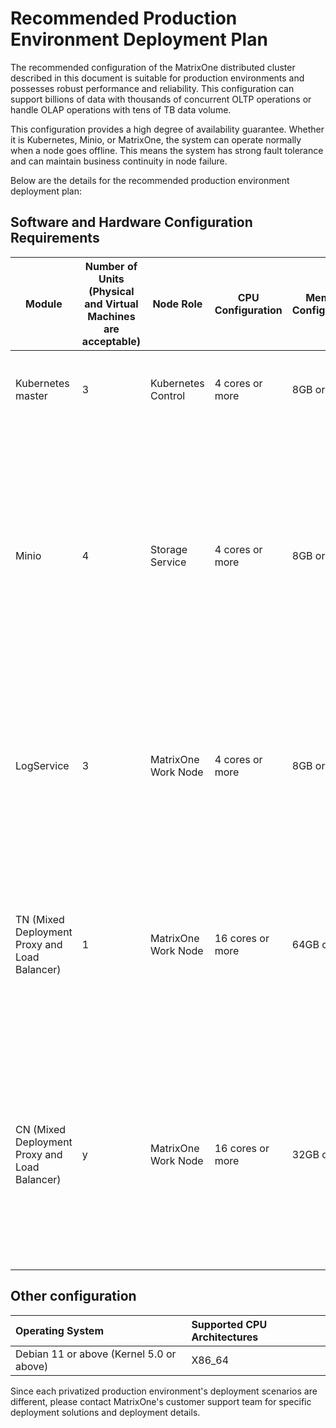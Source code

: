 # Recommended Production Environment Deployment Plan

The recommended configuration of the MatrixOne distributed cluster described in this document is suitable for production environments and possesses robust performance and reliability. This configuration can support billions of data with thousands of concurrent OLTP operations or handle OLAP operations with tens of TB data volume.

This configuration provides a high degree of availability guarantee. Whether it is Kubernetes, Minio, or MatrixOne, the system can operate normally when a node goes offline. This means the system has strong fault tolerance and can maintain business continuity in node failure.

Below are the details for the recommended production environment deployment plan:

## Software and Hardware Configuration Requirements

| Module                      | Number of Units (Physical and Virtual Machines are acceptable) | Node Role   | CPU Configuration | Memory Configuration | Network Card         | System Disk Configuration                                   | Kubernetes Disk Configuration                              | Data Disk Configuration                                    |
| --------------------------- | ------------------------------------------------------------- | ----------- | ----------------- | ------------------- | -------------------- | -------------------------------------------------------- | -------------------------------------------------------- | --------------------------------------------------------- |
| Kubernetes master           | 3                                                             | Kubernetes Control | 4 cores or more   | 8GB or more         | Dual 10GbE ports, 10GbE network card | Each node PCIe NVME SSD 3.0 × 1 piece 100GB, Raid 1 recommended | Each node PCIe NVME SSD 3.0 × 1 piece 100GB, Raid 1 recommended | N/A                                                       |
| Minio                       | 4                                                             | Storage Service  | 4 cores or more   | 8GB or more         | Dual 10GbE ports, 10GbE network card | As above                                               | As above                                               | Each node PCIe NVME SSD 3.0 × 4 pieces × x GB/piece, no raid requirement, physical partitioning recommended, logical partitioning also possible.<br/><br/>Note: x is related to the business data volume, x = business data volume × 2/16 |
| LogService                  | 3                                                             | MatrixOne Work Node | 4 cores or more   | 8GB or more         | Dual 10GbE ports, 10GbE network card | As above                                               | As above                                               | Each node NVME SSD 3.0/4.0 (1G/s or more read rate) × 1 piece × x GB/piece.<br/><br/>Note: x is related to the business data volume, the closer, the better. |
| TN (Mixed Deployment Proxy and Load Balancer) | 1                                                             | MatrixOne Work Node | 16 cores or more  | 64GB or more        | Dual 10GbE ports, 10GbE network card | As above                                               | As above                                               | NVME SSD 3.0/4.0 × 2 pieces × x GB/piece<br/><br/>Note: x is related to the business data volume, the closer, the better. One of them is for TN/CN fault recovery backup. |
| CN (Mixed Deployment Proxy and Load Balancer) | y                                                             | MatrixOne Work Node | 16 cores or more  | 32GB or more        | Dual 10GbE ports, 10GbE network card | As above                                               | As above                                               | Each node NVME SSD 3.0/4.0 × 2 pieces × x GB/piece.<br/><br/>Note: x is related to the business data volume, the closer the better. One of them is for TN/CN fault recovery backup. y is related to business load. |

## Other configuration

| Operating System | Supported CPU Architectures |
| :----------------------------------------- | :-------------- |
| Debian 11 or above (Kernel 5.0 or above) | X86_64 |

Since each privatized production environment's deployment scenarios are different, please contact MatrixOne's customer support team for specific deployment solutions and deployment details.

